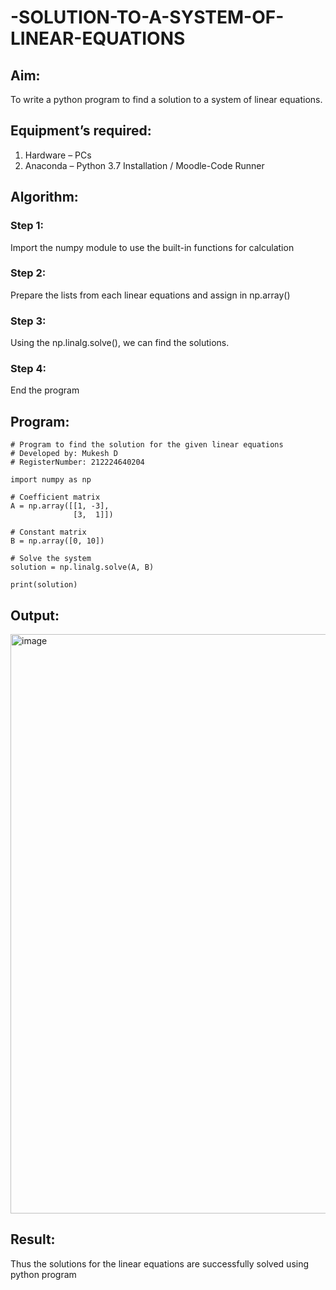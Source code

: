 # -SOLUTION-TO-A-SYSTEM-OF-LINEAR-EQUATIONS
## Aim:
To write a python program to find a solution to a system of linear equations.
## Equipment’s required:
1. 	Hardware – PCs
2. 	Anaconda – Python 3.7 Installation / Moodle-Code Runner
## Algorithm:
### Step 1: 
Import the numpy module to use the built-in functions for calculation
### Step 2: 
Prepare the lists from each linear equations and assign in np.array()
### Step 3: 
Using the np.linalg.solve(), we can find the solutions.
### Step 4: 
End the program
## Program:
```
# Program to find the solution for the given linear equations
# Developed by: Mukesh D
# RegisterNumber: 212224640204

import numpy as np

# Coefficient matrix
A = np.array([[1, -3],
              [3,  1]])

# Constant matrix
B = np.array([0, 10])

# Solve the system
solution = np.linalg.solve(A, B)

print(solution)

```
## Output:
<img width="1512" height="927" alt="image" src="https://github.com/user-attachments/assets/2c489fa7-de12-46d4-8381-298a2da9a544" />


## Result: 
Thus the solutions for the linear equations are successfully solved using python program

